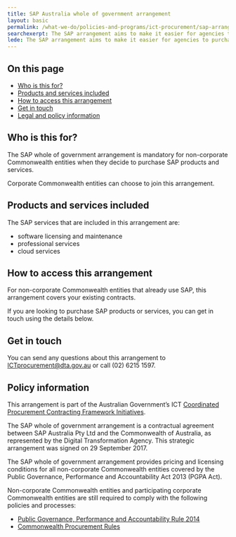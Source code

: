 ```yaml
---
title: SAP Australia whole of government arrangement
layout: basic
permalink: /what-we-do/policies-and-programs/ict-procurement/sap-arrangement/
searchexerpt: The SAP arrangement aims to make it easier for agencies to purchase SAP products and services.
lede: The SAP arrangement aims to make it easier for agencies to purchase SAP products and services.
---
```



<nav class="index-links">
  <h2>On this page</h2>
  <ul>
    <li>
      <a href="#who-is-this-for">
        Who is this for?
      </a>
    </li>
    <li>
      <a href="#products-and-services-included">
        Products and services included
      </a>
    </li>
    <li>
      <a href="#how-to-access-this-arrangement">
        How to access this arrangement
      </a>
    </li>
    <li>
      <a href="#get-in-touch">
        Get in touch
      </a>
    </li>
    <li>
      <a href="#policy-information">
        Legal and policy information
      </a>
    </li>
  </ul>
</nav> 

## Who is this for?

The SAP whole of government arrangement is mandatory for non-corporate Commonwealth entities when they decide to purchase SAP products and services. 

Corporate Commonwealth entities can choose to join this arrangement. 

## Products and services included

The SAP services that are included in this arrangement are:

- software licensing and maintenance
- professional services
- cloud services

## How to access this arrangement

For non-corporate Commonwealth entities that already use SAP, this arrangement covers your existing contracts. 

If you are looking to purchase SAP products or services, you can get in touch using the details below. 

## Get in touch

You can send any questions about this arrangement to [ICTprocurement@dta.gov.au](mailto:ICTprocurement@dta.gov.au) or call (02) 6215 1597.

## Policy information

This arrangement is part of the Australian Government’s ICT [Coordinated Procurement Contracting Framework Initiatives](http://www.finance.gov.au/procurement/wog-procurement/).

The SAP whole of government arrangement is a contractual agreement between SAP Australia Pty Ltd and the Commonwealth of Australia, as represented by the Digital Transformation Agency. This strategic arrangement was signed on 29 September 2017. 

The SAP whole of government arrangement provides pricing and licensing conditions for all non-corporate Commonwealth entities covered by the Public Governance, Performance and Accountability Act 2013 (PGPA Act).

Non-corporate Commonwealth entities and participating corporate Commonwealth entities are still required to comply with the following policies and processes: 

- [Public Governance, Performance and Accountability Rule 2014](http://finance.gov.au/resource-management/pgpa-rule/)
- [Commonwealth Procurement Rules](https://www.finance.gov.au/procurement/procurement-policy-and-guidance/commonwealth-procurement-rules/)
